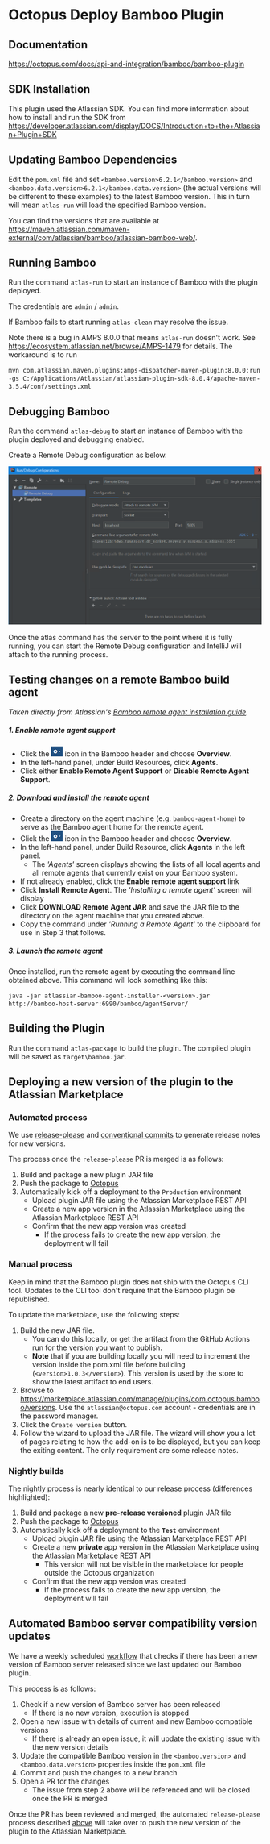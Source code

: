 # Octopus Deploy Bamboo Plugin

## Documentation
https://octopus.com/docs/api-and-integration/bamboo/bamboo-plugin

## SDK Installation
This plugin used the Atlassian SDK. You can find more information about how to install and run the SDK from
https://developer.atlassian.com/display/DOCS/Introduction+to+the+Atlassian+Plugin+SDK

## Updating Bamboo Dependencies
Edit the `pom.xml` file and set `<bamboo.version>6.2.1</bamboo.version>` and `<bamboo.data.version>6.2.1</bamboo.data.version>`
(the actual versions will be different to these examples) to the latest Bamboo version. This in turn will mean `atlas-run`
will load the specified Bamboo version.

You can find the versions that are available at https://maven.atlassian.com/maven-external/com/atlassian/bamboo/atlassian-bamboo-web/.

## Running Bamboo
Run the command `atlas-run` to start an instance of Bamboo with the plugin deployed.

The credentials are `admin` / `admin`.

If Bamboo fails to start running `atlas-clean` may resolve the issue.

Note there is a bug in AMPS 8.0.0 that means `atlas-run` doesn't work.
See https://ecosystem.atlassian.net/browse/AMPS-1479 for details. The workaround
is to run
```
mvn com.atlassian.maven.plugins:amps-dispatcher-maven-plugin:8.0.0:run -gs C:/Applications/Atlassian/atlassian-plugin-sdk-8.0.4/apache-maven-3.5.4/conf/settings.xml
```

## Debugging Bamboo

Run the command `atlas-debug` to start an instance of Bamboo with the plugin deployed and debugging enabled.

Create a Remote Debug configuration as below.

![](debug-config.png)

Once the atlas command has the server to the point where it is fully running, you can start the Remote Debug configuration and IntelliJ will attach to the running process.

## Testing changes on a remote Bamboo build agent
_Taken directly from Atlassian's [Bamboo remote agent installation guide](https://confluence.atlassian.com/bamboo/bamboo-remote-agent-installation-guide-289276832.html)._

##### 1. Enable remote agent support

- Click the ![cog](cog.png) icon in the Bamboo header and choose **Overview**.
- In the left-hand panel, under Build Resources, click **Agents**.
- Click either **Enable Remote Agent Support** or **Disable Remote Agent Support**.

##### 2. Download and install the remote agent
- Create a directory on the agent machine (e.g. `bamboo-agent-home`) to serve as the Bamboo agent home for the remote agent.
- Click the ![cog](cog.png) icon in the Bamboo header and choose **Overview**.
- In the left-hand panel, under Build Resource, click **Agents** in the left panel.
  - The _'Agents'_ screen displays showing the lists of all local agents and all remote agents that currently exist on your Bamboo system.
- If not already enabled, click the **Enable remote agent support** link 
- Click **Install Remote Agent**. The _'Installing a remote agent'_ screen will display
- Click **DOWNLOAD Remote Agent JAR** and save the JAR file to the directory on the agent machine that you created above.
- Copy the command under _'Running a Remote Agent'_ to the clipboard for use in Step 3 that follows.

##### 3. Launch the remote agent
Once installed, run the remote agent by executing the command line obtained above. This command will look something like this:
```
java -jar atlassian-bamboo-agent-installer-<version>.jar http://bamboo-host-server:6990/bamboo/agentServer/
```

## Building the Plugin
Run the command `atlas-package` to build the plugin. The compiled plugin will be saved as `target\bamboo.jar`.

## Deploying a new version of the plugin to the Atlassian Marketplace

### Automated process

We use [release-please](https://github.com/googleapis/release-please) and [conventional commits](https://www.conventionalcommits.org) to generate release notes for new versions.

The process once the `release-please` PR is merged is as follows:
1. Build and package a new plugin JAR file
2. Push the package to [Octopus](https://deploy.octopus.app/app#/Spaces-62/projects/bamboo-plugin)
3. Automatically kick off a deployment to the `Production` environment
   - Upload plugin JAR file using the Atlassian Marketplace REST API
   - Create a new app version in the Atlassian Marketplace using the Atlassian Marketplace REST API
   - Confirm that the new app version was created
      - If the process fails to create the new app version, the deployment will fail

### Manual process

Keep in mind that the Bamboo plugin does not ship with the Octopus CLI tool. Updates to the CLI tool don't
require that the Bamboo plugin be republished.

To update the marketplace, use the following steps:
1. Build the new JAR file. 
   - You can do this locally, or get the artifact from the GitHub Actions run for the version you want to publish. 
   - **Note** that if you are building locally you will need to increment the version inside the pom.xml file before building (`<version>1.0.3</version>`). This version is used by the store to show the latest artifact to end users.
2. Browse to https://marketplace.atlassian.com/manage/plugins/com.octopus.bamboo/versions. Use the `atlassian@octopus.com`
   account - credentials are in the password manager.
3. Click the `Create version` button.
4. Follow the wizard to upload the JAR file. The wizard will show you a lot of pages relating to how the add-on is
   to be displayed, but you can keep the exiting content. The only requirement are some release notes.

### Nightly builds

The nightly process is nearly identical to our release process (differences highlighted):
1. Build and package a new **pre-release versioned** plugin JAR file
2. Push the package to [Octopus](https://deploy.octopus.app/app#/Spaces-62/projects/bamboo-plugin)
3. Automatically kick off a deployment to the **`Test`** environment
   - Upload plugin JAR file using the Atlassian Marketplace REST API
   - Create a new **private** app version in the Atlassian Marketplace using the Atlassian Marketplace REST API
      - This version will not be visible in the marketplace for people outside the Octopus organization
   - Confirm that the new app version was created
      - If the process fails to create the new app version, the deployment will fail

## Automated Bamboo server compatibility version updates

We have a weekly scheduled [workflow](.github/workflows/bamboo-compatibility-check.yml) that checks if there has been a new version of Bamboo server released since we last updated our Bamboo plugin.

This process is as follows:
1. Check if a new version of Bamboo server has been released
   - If there is no new version, execution is stopped
2. Open a new issue with details of current and new Bamboo compatible versions
   - If there is already an open issue, it will update the existing issue with the new version details
3. Update the compatible Bamboo version in the `<bamboo.version>` and `<bamboo.data.version>` properties inside the `pom.xml` file
4. Commit and push the changes to a new branch
5. Open a PR for the changes
   - The issue from step 2 above will be referenced and will be closed once the PR is merged

Once the PR has been reviewed and merged, the automated `release-please` process described [above](#automated-process) will take over to push the new version of the plugin to the Atlassian Marketplace.